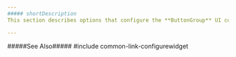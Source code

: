 ```yaml
---
##### shortDescription
This section describes options that configure the **ButtonGroup** UI component's contents, behavior and appearance.

---
```

#####See Also#####
#include common-link-configurewidget